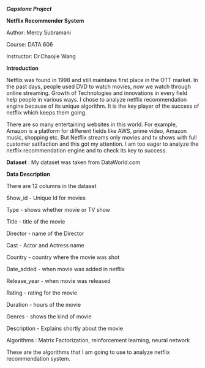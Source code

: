 ***Capstone Project***

**Netflix Recommender System**

Author: Mercy Subramani

Course: DATA 606

Instructor: Dr.Chaojie Wang


**Introduction**

Netflix was found in 1998 and still maintains first place in the OTT market. In the past days, people used DVD to watch movies, now we watch through
online streaming. Growth of Technologies and innovations in every field help people in various ways. I chose to analyze netflix recommendation engine because 
of its unique algorithm. It is the key player of the success of netflix which keeps them going.

There are so many entertaining websites in this world. For example, Amazon is a platform for different fields like AWS, prime video, Amazon music, shopping etc.
But Netflix streams only movies and tv shows with full customer satifaction and this got my attention. I am too eager to analyze the netflix recommendation engine and to 
check its key to success.

**Dataset** : My dataset was taken from DataWorld.com

**Data Description**

There are 12 columns in the dataset

Show_id - Unique Id for movies

Type - shows whether movie or TV show

Title - title of the movie

Director - name of the Director

Cast - Actor and Actress name

Country - country where the movie was shot

Date_added - when movie was added in netflix

Release_year - when movie was released

Rating - rating for the movie

Duration - hours of the movie

Genres - shows the kind of movie

Description - Explains shortly about the movie

Algorithms : Matrix Factorization, reinforcement learning, neural network

These are the algorithms that I am going to use to analyze netflix recommendation system. 

